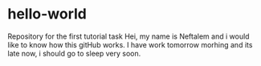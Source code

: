 # hello-world
Repository for the first tutorial task
Hei, my name is Neftalem and i would like to know how this gitHub works.
I have work tomorrow morhing and its late now, i should go to sleep very soon.
